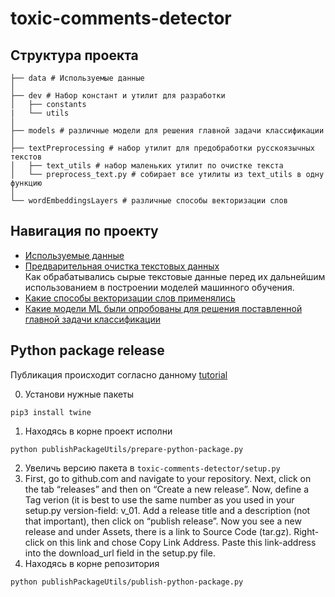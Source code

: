 # toxic-comments-detector

## Структура проекта
```
├── data # Используемые данные
│
├── dev # Набор констант и утилит для разработки
│   ├── constants
|   └── utils
│
├── models # различные модели для решения главной задачи классификации  
│    
├── textPreprocessing # набор утилит для предобработки русскоязычных текстов
│   ├── text_utils # набор маленьких утилит по очистке текста
│   └── preprocess_text.py # собирает все утилиты из text_utils в одну функцию
│
└── wordEmbeddingsLayers # различные способы векторизации слов
```

## Навигация по проекту
- [Используемые данные](/data)
- [Предварительная очистка текстовых данных](/textPreprocessing)<br>
Как обрабатывались сырые текстовые данные перед их дальнейшим использованием в построении моделей машинного обучения.
- [Какие способы векторизации слов применялись](/wordEmbeddingsLayers)
- [Какие модели ML были опробованы для решения поставленной главной задачи классификации](/models)


## Python package release
Публикация происходит согласно данному [tutorial](https://medium.com/@joel.barmettler/how-to-upload-your-python-package-to-pypi-65edc5fe9c56)

0. Установи нужные пакеты
```shell
pip3 install twine
```
1. Находясь в корне проект исполни
```shell
python publishPackageUtils/prepare-python-package.py
```
2. Увеличь версию пакета в `toxic-comments-detector/setup.py`
3. First, go to github.com and navigate to your repository.
   Next, click on the tab “releases” and then on “Create a new release”.
   Now, define a Tag verion (it is best to use the same number as you used in your setup.py version-field: v_01.
   Add a release title and a description (not that important), then click on “publish release”.
   Now you see a new release and under Assets, there is a link to Source Code (tar.gz).
   Right-click on this link and chose Copy Link Address.
   Paste this link-address into the download_url field in the setup.py file.
4. Находясь в корне репозитория
```shell
python publishPackageUtils/publish-python-package.py
```